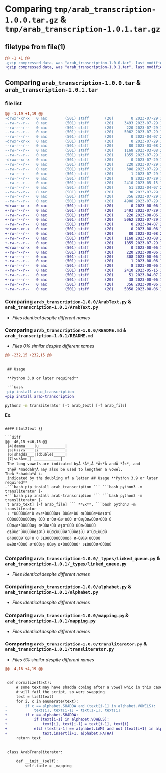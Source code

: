 # Comparing `tmp/arab_transcription-1.0.0.tar.gz` & `tmp/arab_transcription-1.0.1.tar.gz`

## filetype from file(1)

```diff
@@ -1 +1 @@
-gzip compressed data, was "arab_transcription-1.0.0.tar", last modified: Sat Jul 29 18:17:11 2023, max compression
+gzip compressed data, was "arab_transcription-1.0.1.tar", last modified: Sun Aug  6 17:32:32 2023, max compression
```

## Comparing `arab_transcription-1.0.0.tar` & `arab_transcription-1.0.1.tar`

### file list

```diff
@@ -1,19 +1,19 @@
-drwxr-xr-x   0 mac        (501) staff       (20)        0 2023-07-29 18:17:11.117280 arab_transcription-1.0.0/
--rw-r--r--   0 mac        (501) staff       (20)     3493 2023-07-29 17:58:01.000000 arab_transcription-1.0.0/ArabText.py
--rw-r--r--   0 mac        (501) staff       (20)      220 2023-07-29 18:17:11.116675 arab_transcription-1.0.0/PKG-INFO
--rw-r--r--   0 mac        (501) staff       (20)     5062 2023-07-29 18:16:46.000000 arab_transcription-1.0.0/README.md
--rw-r--r--   0 mac        (501) staff       (20)        0 2023-04-07 22:00:21.000000 arab_transcription-1.0.0/__init__.py
-drwxr-xr-x   0 mac        (501) staff       (20)        0 2023-07-29 18:17:11.112829 arab_transcription-1.0.0/_types/
--rw-r--r--   0 mac        (501) staff       (20)       80 2023-03-08 20:49:17.000000 arab_transcription-1.0.0/_types/__init__.py
--rw-r--r--   0 mac        (501) staff       (20)     1168 2023-03-08 20:49:17.000000 arab_transcription-1.0.0/_types/linked_queue.py
--rw-r--r--   0 mac        (501) staff       (20)     1855 2023-07-29 17:43:53.000000 arab_transcription-1.0.0/alphabet.py
-drwxr-xr-x   0 mac        (501) staff       (20)        0 2023-07-29 18:17:11.115745 arab_transcription-1.0.0/arab_transcription.egg-info/
--rw-r--r--   0 mac        (501) staff       (20)      220 2023-07-29 18:17:10.000000 arab_transcription-1.0.0/arab_transcription.egg-info/PKG-INFO
--rw-r--r--   0 mac        (501) staff       (20)      308 2023-07-29 18:17:11.000000 arab_transcription-1.0.0/arab_transcription.egg-info/SOURCES.txt
--rw-r--r--   0 mac        (501) staff       (20)        1 2023-07-29 18:17:10.000000 arab_transcription-1.0.0/arab_transcription.egg-info/dependency_links.txt
--rw-r--r--   0 mac        (501) staff       (20)        8 2023-07-29 18:17:10.000000 arab_transcription-1.0.0/arab_transcription.egg-info/top_level.txt
--rw-r--r--   0 mac        (501) staff       (20)     2410 2023-05-15 17:01:37.000000 arab_transcription-1.0.0/mapping.py
--rw-r--r--   0 mac        (501) staff       (20)       51 2023-04-07 22:15:20.000000 arab_transcription-1.0.0/pyproject.toml
--rw-r--r--   0 mac        (501) staff       (20)       38 2023-07-29 18:17:11.117442 arab_transcription-1.0.0/setup.cfg
--rw-r--r--   0 mac        (501) staff       (20)      356 2023-07-29 18:09:08.000000 arab_transcription-1.0.0/setup.py
--rw-r--r--   0 mac        (501) staff       (20)     4908 2023-07-29 17:54:16.000000 arab_transcription-1.0.0/transliterator.py
+drwxr-xr-x   0 mac        (501) staff       (20)        0 2023-08-06 17:32:32.446014 arab_transcription-1.0.1/
+-rw-r--r--   0 mac        (501) staff       (20)     3493 2023-07-29 17:58:01.000000 arab_transcription-1.0.1/ArabText.py
+-rw-r--r--   0 mac        (501) staff       (20)      220 2023-08-06 17:32:32.445552 arab_transcription-1.0.1/PKG-INFO
+-rw-r--r--   0 mac        (501) staff       (20)     5062 2023-07-29 18:23:45.000000 arab_transcription-1.0.1/README.md
+-rw-r--r--   0 mac        (501) staff       (20)        0 2023-04-07 22:00:21.000000 arab_transcription-1.0.1/__init__.py
+drwxr-xr-x   0 mac        (501) staff       (20)        0 2023-08-06 17:32:32.443035 arab_transcription-1.0.1/_types/
+-rw-r--r--   0 mac        (501) staff       (20)       80 2023-03-08 20:49:17.000000 arab_transcription-1.0.1/_types/__init__.py
+-rw-r--r--   0 mac        (501) staff       (20)     1168 2023-03-08 20:49:17.000000 arab_transcription-1.0.1/_types/linked_queue.py
+-rw-r--r--   0 mac        (501) staff       (20)     1855 2023-07-29 17:43:53.000000 arab_transcription-1.0.1/alphabet.py
+drwxr-xr-x   0 mac        (501) staff       (20)        0 2023-08-06 17:32:32.444959 arab_transcription-1.0.1/arab_transcription.egg-info/
+-rw-r--r--   0 mac        (501) staff       (20)      220 2023-08-06 17:32:32.000000 arab_transcription-1.0.1/arab_transcription.egg-info/PKG-INFO
+-rw-r--r--   0 mac        (501) staff       (20)      308 2023-08-06 17:32:32.000000 arab_transcription-1.0.1/arab_transcription.egg-info/SOURCES.txt
+-rw-r--r--   0 mac        (501) staff       (20)        1 2023-08-06 17:32:32.000000 arab_transcription-1.0.1/arab_transcription.egg-info/dependency_links.txt
+-rw-r--r--   0 mac        (501) staff       (20)        8 2023-08-06 17:32:32.000000 arab_transcription-1.0.1/arab_transcription.egg-info/top_level.txt
+-rw-r--r--   0 mac        (501) staff       (20)     2410 2023-05-15 17:01:37.000000 arab_transcription-1.0.1/mapping.py
+-rw-r--r--   0 mac        (501) staff       (20)       51 2023-04-07 22:15:20.000000 arab_transcription-1.0.1/pyproject.toml
+-rw-r--r--   0 mac        (501) staff       (20)       38 2023-08-06 17:32:32.446191 arab_transcription-1.0.1/setup.cfg
+-rw-r--r--   0 mac        (501) staff       (20)      356 2023-08-06 17:32:26.000000 arab_transcription-1.0.1/setup.py
+-rw-r--r--   0 mac        (501) staff       (20)     5058 2023-08-06 17:26:49.000000 arab_transcription-1.0.1/transliterator.py
```

### Comparing `arab_transcription-1.0.0/ArabText.py` & `arab_transcription-1.0.1/ArabText.py`

 * *Files identical despite different names*

### Comparing `arab_transcription-1.0.0/README.md` & `arab_transcription-1.0.1/README.md`

 * *Files 0% similar despite different names*

```diff
@@ -232,15 +232,15 @@
 
 
 ## Usage
 
 **Python 3.9 or later required**
 
 ```bash
-pip install arab_transcription
+pip install arab-transcription
 ```
 
 ```bash
 python3 -m transliterator [-t arab_text] [-f arab_file]
 ```
 
 **Ex**.
```

#### html2text {}

```diff
@@ -46,15 +46,15 @@
 |4|damma____|u____________|
 |5|kasra____|i____________|
 |6|shadda___|(double)_____|
 |7|sukÅ«n_|'____________|
 The long vowels are indicated byÂ *Ä*,Â *Ä«*Â andÂ *Å«*, and
 theÂ *maddah*Â may also be used to lengthen a vowel. TheÂ *shadda*Â is
 indicated by the doubling of a letter ## Usage **Python 3.9 or later required**
-```bash pip install arab_transcription ``` ```bash python3 -m transliterator [-
+```bash pip install arab-transcription ``` ```bash python3 -m transliterator [-
 t arab_text] [-f arab_file] ``` **Ex**. ```bash python3 -m transliterator -
 t "ÙÙÙÙÙÙØ¯Ù Ø¢ØªÙÙÙÙÙØ§ ÙÙÙØ³ÙÙ Ø§ÙÙÙÙØªÙØ§Ø¨Ù
 ÙÙÙÙÙÙÙÙÙÙÙØ§ ÙÙÙ Ø¨ÙØ¹ÙØ¯ÙÙÙ Ø¨ÙØ§ÙØ±ÙÙØ³ÙÙÙ Û
 ÙÙØ¢ØªÙÙÙÙÙØ§ Ø¹ÙÙØ³ÙÙ Ø§Ø¨ÙÙÙ ÙÙØ±ÙÙÙÙÙ
 Ø§ÙÙØ¨ÙÙÙÙÙÙØ§ØªÙ ÙÙØ£ÙÙÙÙØ¯ÙÙÙØ§ÙÙ Ø¨ÙØ±ÙÙØ­Ù
 Ø§ÙÙÙÙØ¯ÙØ³Ù Û Ø£ÙÙÙÙÙÙÙÙÙÙØ§ Ø¬ÙØ§Ø¡ÙÙÙÙÙ
 Ø±ÙØ³ÙÙÙÙ Ø¨ÙÙÙØ§ ÙÙØ§ ØªÙÙÙÙÙÙÙ° Ø£ÙÙÙÙØ³ÙÙÙÙÙ
```

### Comparing `arab_transcription-1.0.0/_types/linked_queue.py` & `arab_transcription-1.0.1/_types/linked_queue.py`

 * *Files identical despite different names*

### Comparing `arab_transcription-1.0.0/alphabet.py` & `arab_transcription-1.0.1/alphabet.py`

 * *Files identical despite different names*

### Comparing `arab_transcription-1.0.0/mapping.py` & `arab_transcription-1.0.1/mapping.py`

 * *Files identical despite different names*

### Comparing `arab_transcription-1.0.0/transliterator.py` & `arab_transcription-1.0.1/transliterator.py`

 * *Files 5% similar despite different names*

```diff
@@ -4,16 +4,19 @@
 
 
 def normalize(text):
     # some text may have shadda coming after a vowel whic in this case
     # will fail the script, so were swapping
     text = list(text)
     for i, c in enumerate(text):
-        if c == alphabet.SHADDA and (text[i-1] in alphabet.VOWELS):
-            text[i], text[i-1] = text[i-1], text[i]
+        if c == alphabet.SHADDA:
+            if (text[i-1] in alphabet.VOWELS):
+                text[i], text[i-1] = text[i-1], text[i]
+            elif (text[i-1] == alphabet.LAM) and not (text[i+1] in alphabet.VOWELS):
+                text.insert(i+1, alphabet.FATHA)
     return text
 
 
 class ArabTransliterator:
 
     def __init__(self):
         self.table = _mapping
```

